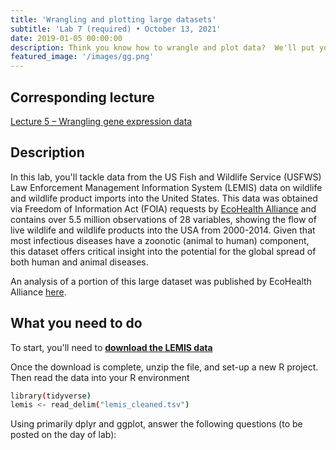 ```yaml
---
title: 'Wrangling and plotting large datasets'
subtitle: 'Lab 7 (required) • October 13, 2021'
date: 2019-01-05 00:00:00
description: Think you know how to wrangle and plot data?  We'll put your skills to the test using a dataframe with millions of rows.  To illustrate the general utility of the methods you've learned thus far in the course, we'll step away from gene expression for this lab and instead explore data from a completely different type of study.
featured_image: '/images/gg.png'
---
```


## Corresponding lecture

[Lecture 5 – Wrangling gene expression data](https://diytranscriptomics.com/project/lecture-05)

## Description

In this lab, you'll tackle data from the US Fish and Wildlife Service (USFWS) Law Enforcement Management Information System (LEMIS) data on wildlife and wildlife product imports into the United States. This data was obtained via Freedom of Information Act (FOIA) requests by [EcoHealth Alliance](https://www.ecohealthalliance.org/) and contains over 5.5 million observations of 28 variables, showing the flow of live wildlife and wildlife products into the USA from 2000-2014.  Given that most infectious diseases have a zoonotic (animal to human) component, this dataset offers critical insight into the potential for the global spread of both human and animal diseases.

An analysis of a portion of this large dataset was published by EcoHealth Alliance [here](https://doi.org/10.1007/s10393-017-1211-7).

## What you need to do

To start, you'll need to **[download the LEMIS data](https://drive.google.com/file/d/1-FOtbLRIrL0dPw5hYElGgtIQ8FDKmLZx/view?usp=sharing)**

Once the download is complete, unzip the file, and set-up a new R project.  Then read the data into your R environment

```bash
library(tidyverse)
lemis <- read_delim("lemis_cleaned.tsv")
```

Using primarily dplyr and ggplot, answer the following questions (to be posted on the day of lab):
